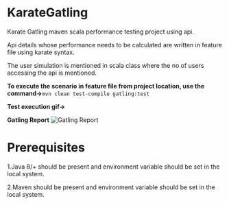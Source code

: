# KarateGatling
Karate Gatling maven scala performance testing project using api.



Api details whose performance needs to be calculated are written in feature file using karate syntax.



The user simulation is mentioned in scala class where the no of users accessing the api is mentioned.




**To execute the scenario in feature file from project location, use the command->**`mvn clean test-compile gatling:test`

**Test execution gif->** 

**Gatling Report** 
![Gatling Report](https://user-images.githubusercontent.com/52770689/136702768-edb53451-719e-40d8-817d-44f5672864c9.png)

# Prerequisites

1.Java 8/+ should be present and environment variable should be set in the local system.

2.Maven should be present and environment variable should be set in the local system.

